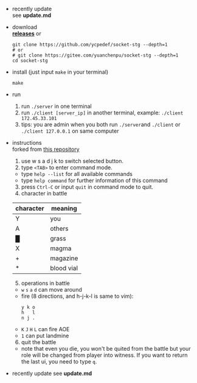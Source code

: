 * recently update  
  see **update.md**

* download  
  **[releases](https://github.com/ycpedef/socket-stg/releases/)** or  
  ```shell
  git clone https://github.com/ycpedef/socket-stg --depth=1
  # or
  # git clone https://gitee.com/yuanchenpu/socket-stg --depth=1
  cd socket-stg
  ```
* install (just input `make` in your terminal)  
  ```shell
  make
  ```
* run  
  1. run `./server` in one terminal
  2. run `./client [server_ip]` in another terminal, example: `./client 172.45.33.101`
  3. tips: you are admin when you both run `./server`and `./client` or `./client 127.0.0.1` on same computer

* instructions  
  forked from [this repository](https://github.com/wierton/socket-based-naive-game)

  1. use w s a d j k to switch selected button.
  2. type `<TAB>` to enter command mode.
    * type `help --list` for all available commands
    * type `help command` for further information of this command
  3. press `Ctrl-C` or input `quit` in command mode to quit.
  4. character in battle

    |  character  |  meaning  |
    |-------------|-----------|
    |      Y      |    you    |
    |      A      |   others  |
    |      █      |   grass   |
    |      X      |   magma   |
    |      +      |  magazine |
    |      *      | blood vial|
  5. operations in battle
    * `w` `s` `a` `d` can move around
    * fire (8 directions, and h-j-k-l is same to vim):
        ```
        y k o
        h   l
        n j .
        ```
    * `K` `J` `H` `L` can fire AOE
    * `1` can put landmine
  6. quit the battle
    * note that even you die, you won't be quited from the battle
    but your role will be changed from player into witness. If you
    want to return the last ui, you need to type `q`.

* recently update
  see **update.md**

